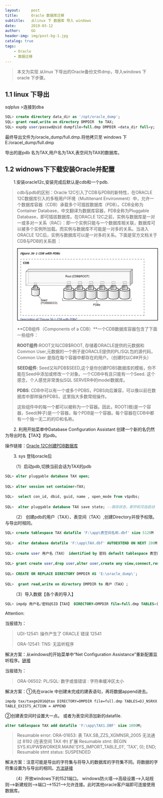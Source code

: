 ```yaml
---
layout:     post
title:      Oracle 数据库迁移
subtitle:   从linux 下 数据库 导入 windows
date:       2019-03-12
author:     GG
header-img: img/post-bg-1.jpg
catalog: true
tags:
    - Oracle
    - 数据迁移
---
```


>
>  本文为实现 从linux 下导出的Oracle备份文件dmp，导入windows 下oracle 下步骤。
>

## 1.1 linux 下导出 

sqlplus >连接到dba

```sql
SQL> create directory data_dir as '/opt/oracle_dump';
SQL> grant read,write on directory DMPDIR  to TAX;
SQL> expdp user/passwd@sid dumpfile=full.dmp DMPDIR =data_dir full=y;
```

最终导出文件为/oracle_dump/full.dmp.将他拷贝至 windows 下 E:/oracel_dump/full.dmp

导出的是pdb 名为TAX,用户名为TAX,表空间为TAX的数据库。

## 1.2 widnows下下载安装Oracle并配置  

​&emsp;&emsp;1.安装oracle12c,安装完成后默认是cdb和一个pdb.

> cdb与pdb的区别：Oracle 12C引入了CDB与PDB的新特性，在ORACLE 12C数据库引入的多租用户环境（Multitenant Environment）中，允许一个数据库容器（CDB）承载多个可插拔数据库（PDB）。CDB全称为Container Database，中文翻译为数据库容器，PDB全称为Pluggable Database，即可插拔数据库。在ORACLE 12C之前，实例与数据库是一对一或多对一关系（RAC）：即一个实例只能与一个数据库相关联，数据库可以被多个实例所加载。而实例与数据库不可能是一对多的关系。当进入ORACLE 12C后，实例与数据库可以是一对多的关系。下面是官方文档关于CDB与PDB的关系图 ：
>
> ![image](/img/post-2019-03-12-1.gif)
>
> **CDB组件（Components of a CDB）**一个CDB数据库容器包含了下面一些组件：
>
> **ROOT组件**:ROOT又叫CDB$ROOT, 存储着ORACLE提供的元数据和Common User,元数据的一个例子是ORACLE提供的PL/SQL包的源代码，Common User 是指在每个容器中都存在的用户。（创建时以C##开头）
>
> **SEED组件**:  Seed又叫PDB$SEED,这个是你创建PDBS数据库的模板，你不能在Seed中添加或修改一个对象。一个CDB中有且只能有一个Seed. 这个感念，个人感觉非常类似SQL SERVER中的model数据库。
>
> **PDBS**:  CDB中可以有一个或多个PDBS，PDBS向后兼容，可以像以前在数据库中那样操作PDBS，这里指大多数常规操作。
>
> 这些组件中的每一个都可以被称为一个容器。因此，ROOT(根)是一个容器，Seed(种子)是一个容器，每个PDB是一个容器。每个容器在CDB中都有一个独一无二的的ID和名称。



​&emsp;&emsp;2. 利用开始菜单中Database Configuration Assistant 创建一个新的名仍然为导出时名【TAX】的pdb。

操作链接：[Oracle 12C创建PDB数据库](http://blog.sina.com.cn/s/blog_953e7f340102wfvb.html)

​&emsp;&emsp;3. sys 登陆oracle后

​&emsp;&emsp;（1）启动pdb,切换当前会话为TAX的pdb

```sql
SQL> alter pluggable database TAX open;

SQL> alter session set container=TAX;

SQL>  select con_id, dbid, guid, name , open_mode from v$pdbs; 

SQL>  alter pluggable database TAX save state; --保存状态，即开机可自启动

```

​&emsp;&emsp;（2） 创建pdb的用户（TAX）、表空间（TAX）,创建Directory并授予权限。与导出时相同。
```sql
SQL> create tablespace TAX datafile 'F:\app\表空间名称.dbf' size 5120M  autoextend on next 150M maxsize unlimited      --datafile 表空间数据存放位置  自动扩展

SQL>  alter database datafile 'F:\app\TAX.dbf' AUTOEXTEND ON NEXT 200M MAXSIZE UNLIMITED;  --表空间过小时

SQL> create user 用户名（TAX） identified by 密码 default tablespace 表空间名称（TAX); 

SQL> grant create user,drop user,alter user,create any view,connect,resource,dba,create session,create any sequence to 用户名(TAX);

SQL> CREATE OR REPLACE DIRECTORY DMPDIR AS 'E:\oracle_dump\'; 

SQL>  grant read,write on directory DMPDIR to 用户（TAX）;
```


​&emsp;&emsp;（3）导入数据【各个表的导入】
```sql
SQL> impdp 用户名/密码@SID【TAX】 DIRECTORY=DMPDIR file=full.dmp TABLES=(lg_fr2,ABC_TEMP) 
```


Attention:

当报错为：

> UDI-12541: 操作产生了 ORACLE 错误 12541 
>
> ORA-12541: TNS: 无监听程序

解决方案：从windows的开始菜单中“Net Configuration Assistance”重新配置监听程序。[链接](https://www.cnblogs.com/ShaYeBlog/p/9184400.html)

当报错为：

> ORA-06502: PL/SQL: 数字或值错误 :  字符串缓冲区太小

解决方案：①先在oracle 中创建未完成的建表语句，再将数据append进去。

```shell
impdp tax/taxgm2016@tax DIRECTORY=DMPDIR file=full.dmp TABLES=DJ_NSRXX  TABLE_EXISTS_ACTION = APPEND
```

②创建表空间时设置大一点。 或者为表空间添加新的datafile.

```sql
alter tablespace TAX add datafile 'F:\app\TAX1.DBF' size 1000M;
```

> Resumable error: ORA-01653: 表 TAX.SB_ZZS_XGMNSR_2005 无法通过 8192 (在表空间 TAX 中) 扩展 Resumable stmt:  BEGIN    SYS.KUPW$WORKER.MAIN('SYS_IMPORT_TABLE_01', 'TAX', 0);  END; Resumable stmt status: SUSPENDED

解决方案：注意可能是导出的字符集与将导入的数据库的字符集不同。将数据的字符集设置为与导出的相同。[方法链接](https://www.linuxidc.com/Linux/2017-12/149263.htm)


​&emsp;&emsp;（4）开放windows下的1521端口。
windows防火墙——>高级设置——>入站规则——>新建规则——>端口——>1521——>允许连接。此时其他oracle客户端即可连接使用数据库。